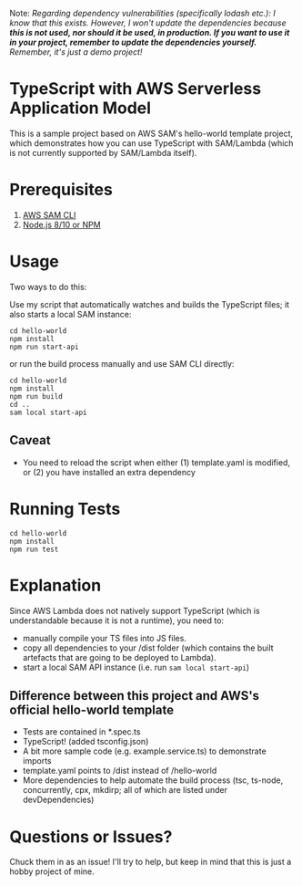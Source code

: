 Note:
_Regarding dependency vulnerabilities (specifically lodash etc.): I know that this exists. However, I won't update the dependencies because **this is not used, nor should it be used, in production. If you want to use it in your project, remember to update the dependencies yourself.** Remember, it's just a demo project!_

# TypeScript with AWS Serverless Application Model
This is a sample project based on AWS SAM's hello-world template project, which demonstrates how you can use TypeScript with SAM/Lambda (which is not currently supported by SAM/Lambda itself).

# Prerequisites
1. [AWS SAM CLI](https://aws.amazon.com/serverless/sam/)
2. [Node.js 8/10 or NPM](https://nodejs.org/en/)

# Usage
Two ways to do this:

Use my script that automatically watches and builds the TypeScript files; it also starts a local SAM instance:
```
cd hello-world
npm install
npm run start-api
```
or run the build process manually and use SAM CLI directly:
```
cd hello-world
npm install
npm run build
cd ..
sam local start-api
```
## Caveat
* You need to reload the script when either (1) template.yaml is modified, or (2) you have installed an extra dependency

# Running Tests
```
cd hello-world
npm install
npm run test
```

# Explanation
Since AWS Lambda does not natively support TypeScript (which is understandable because it is not a runtime), you need to: 
* manually compile your TS files into JS files.
* copy all dependencies to your /dist folder (which contains the built artefacts that are going to be deployed to Lambda).
* start a local SAM API instance (i.e. run `sam local start-api`)

## Difference between this project and AWS's official hello-world template
* Tests are contained in *.spec.ts
* TypeScript! (added tsconfig.json)
* A bit more sample code (e.g. example.service.ts) to demonstrate imports
* template.yaml points to /dist instead of /hello-world
* More dependencies to help automate the build process (tsc, ts-node, concurrently, cpx, mkdirp; all of which are listed under devDependencies)

# Questions or Issues?
Chuck them in as an issue! I'll try to help, but keep in mind that this is just a hobby project of mine.

